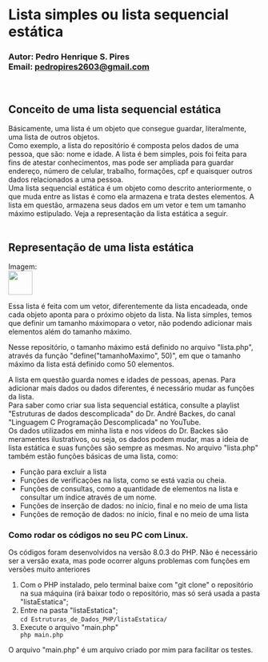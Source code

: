 # Lista simples ou lista sequencial estática
### Autor: Pedro Henrique S. Pires <br/>Email: pedropires2603@gmail.com
<br/>

## Conceito de uma lista sequencial estática
Básicamente, uma lista é um objeto que consegue guardar, literalmente,
uma lista de outros objetos.<br/>
Como exemplo, a lista do repositório é composta pelos dados de uma pessoa, que são: nome e idade. A lista é bem simples, pois foi feita para fins de atestar conhecimentos, mas pode ser ampliada para guardar endereço, número de celular, trabalho, formações, cpf e quaisquer outros dados relacionados a uma pessoa.<br/>
Uma lista sequencial estática é um objeto como descrito anteriormente, o que muda entre as listas é como ela armazena e trata destes elementos. A lista em questão, armazena seus dados em um vetor e tem um tamanho máximo estipulado. Veja a representação da lista estática a seguir.
<br/><br/>

## Representação de uma lista estática
Imagem: <br/>
<img src="https://github.com/pedrohspires/Estruturas_de_Dados_PHP/blob/main/listaEstatica/imgs/lista.png" width="48">



Essa lista é feita com um vetor, diferentemente da lista encadeada, onde cada objeto aponta para o próximo objeto da lista. Na lista simples, temos que definir um tamanho máximopara o vetor, não podendo adicionar mais elementos além do tamanho máximo.</p>
Nesse repositório, o tamanho máximo está definido no arquivo "lista.php", através da função "define("tamanhoMaximo", 50)", em que o tamanho máximo da lista está definido como 50 elementos.</p>
A lista em questão guarda nomes e idades de pessoas, apenas. Para adicionar mais dados ou dados diferentes, é necessário mudar as funções da lista.</br>
Para saber como criar sua lista sequencial estática, consulte a playlist "Estruturas de dados descomplicada" do Dr. André Backes, do canal "Linguagem C Programação Descomplicada" no YouTube.</br>
Os dados utilizados em minha lista e nos vídeos do Dr. Backes são meramentes ilustrativos, ou seja, os dados podem mudar, mas a ideia de lista estática e suas funções são sempre as mesmas.
No arquivo "lista.php" também estão funções básicas de uma lista, como:
* Função para excluir a lista
* Funções de verificações na lista, como se está vazia ou cheia.
* Funções de consultas, como a quantidade de elementos na lista e consultar um índice através de um nome.
* Funções de inserção de dados: no início, final e no meio de uma lista
* Funções de remoção de dados: no início, final e no meio de uma lista

### Como rodar os códigos no seu PC com Linux.
Os códigos foram desenvolvidos na versão 8.0.3 do PHP. Não é necessário ser a versão exata, mas pode ocorrer alguns problemas com funções em versões muito anteriores</br>
1. Com o PHP instalado, pelo terminal baixe com "git clone" o repositório na sua máquina (irá baixar todo o repositório, mas só será usada a pasta "listaEstatica";</br>
2. Entre na pasta "listaEstatica";</br>
`cd Estruturas_de_Dados_PHP/listaEstatica/`</br>
3. Execute o arquivo "main.php"</br>
`php main.php`</p>

O arquivo "main.php" é um arquivo criado por mim para facilitar os testes.</br>
